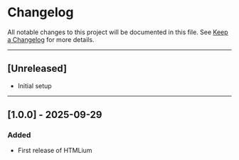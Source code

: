 # Changelog

All notable changes to this project will be documented in this file.
See [Keep a Changelog](https://keepachangelog.com/en/1.0.0/) for more details.

---

## [Unreleased]

- Initial setup

---

## [1.0.0] - 2025-09-29

### Added

- First release of HTMLium
